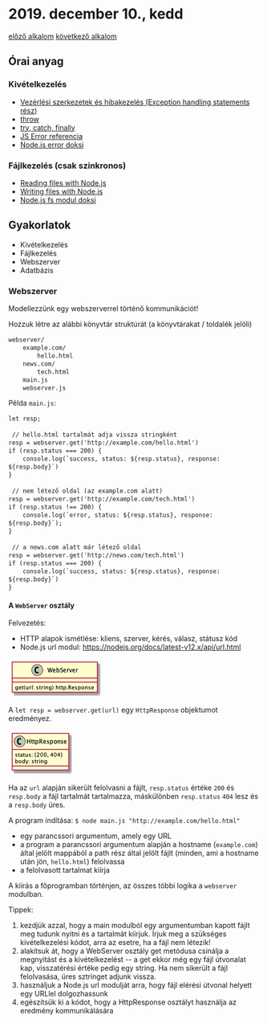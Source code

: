 # 2019. december 10., kedd

[előző alkalom](../20191203) [következő alkalom](#)

## Órai anyag

### Kivételkezelés

- [Vezérlési szerkezetek és hibakezelés (Exception handling statements rész)](https://developer.mozilla.org/en-US/docs/Web/JavaScript/Guide/Control_flow_and_error_handling) 
- [throw](https://developer.mozilla.org/en-US/docs/Web/JavaScript/Reference/Statements/throw)
- [try, catch, finally](https://developer.mozilla.org/en-US/docs/Web/JavaScript/Reference/Statements/try...catch)
- [JS Error referencia](https://developer.mozilla.org/en-US/docs/Web/JavaScript/Reference/Global_Objects/Error)
- [Node.js error doksi](https://nodejs.org/dist/latest-v12.x/docs/api/errors.html#errors_errors)


### Fájlkezelés (csak szinkronos)

- [Reading files with Node.js](https://nodejs.dev/reading-files-with-nodejs)
- [Writing files with Node.js](https://nodejs.dev/writing-files-with-nodejs)
- [Node.js fs modul doksi](https://nodejs.org/dist/latest-v12.x/docs/api/fs.html#fs_fs_readfilesync_path_options)



## Gyakorlatok

- Kivételkezelés
- Fájlkezelés
- Webszerver
- Adatbázis

### Webszerver

Modellezzünk egy webszerverrel történő kommunikációt!

Hozzuk létre az alábbi könyvtár struktúrát (a könyvtárakat / toldalék jelöli)

```
webserver/
    example.com/
        hello.html
    news.com/
        tech.html
    main.js
    webserver.js
```

Példa `main.js`:

```
let resp;

 // hello.html tartalmát adja vissza stringként
resp = webserver.get('http://example.com/hello.html')
if (resp.status === 200) {
    console.log(`success, status: ${resp.status}, response: ${resp.body}`)
}

 // nem létező oldal (az example.com alatt)
resp = webserver.get('http://example.com/tech.html')
if (resp.status !== 200) {
    console.log(`error, status: ${resp.status}, response: ${resp.body}`);
}

 // a news.com alatt már létező oldal
resp = webserver.get('http://news.com/tech.html')
if (resp.status === 200) {
    console.log(`success, status: ${resp.status}, response: ${resp.body}`)
}
```

#### A `WebServer` osztály

Felvezetés:
- HTTP alapok ismétlése: kliens, szerver, kérés, válasz, státusz kód
- Node.js url modul: https://nodejs.org/docs/latest-v12.x/api/url.html

![](webserver.png)

A `let resp = webserver.get(url)` egy `HttpResponse` objektumot eredményez.

![](httpresponse.png)

Ha az `url` alapján sikerült felolvasni a fájlt, `resp.status` értéke `200` és
`resp.body` a fájl tartalmát tartalmazza, máskülönben `resp.status` `404` lesz
és a `resp.body` üres.


A program indítása: `$ node main.js "http://example.com/hello.html"`

- egy parancssori argumentum, amely egy URL
- a program a parancssori argumentum alapján a hostname (`example.com`)
  által jelölt mappából a path rész által jelölt fájlt (minden, ami a
  hostname után jön, `hello.html`) felolvassa
- a felolvasott tartalmat kiírja

A kiírás a főprogramban történjen, az összes többi logika a `webserver` modulban.

Tippek:
1. kezdjük azzal, hogy a main modulból egy argumentumban kapott fájlt meg tudunk nyitni és a tartalmát kiírjuk. Írjuk meg a szükséges kivételkezelési kódot, arra az esetre, ha a fájl nem létezik!
1. alakítsuk át, hogy a WebServer osztály get metódusa csinálja a megnyitást és a kivételkezelést -- a get ekkor még egy fájl útvonalat kap, visszatérési értéke pedig egy string. Ha nem sikerült a fájl felolvasása, üres sztringet adjunk vissza. 
1. használjuk a Node.js url modulját arra, hogy fájl elérési útvonal helyett egy URLlel dolgozhassunk
1. egészítsük ki a kódot, hogy a HttpResponse osztályt használja az eredmény kommunikálására





